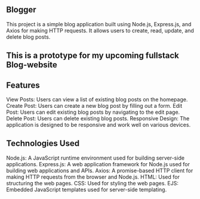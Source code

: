 ## Blogger

This project is a simple blog application built using Node.js, Express.js, and Axios for making HTTP requests. It allows users to create, read, update, and delete blog posts.

## This is a prototype for my upcoming fullstack Blog-website

## Features

View Posts: Users can view a list of existing blog posts on the homepage.
Create Post: Users can create a new blog post by filling out a form.
Edit Post: Users can edit existing blog posts by navigating to the edit page.
Delete Post: Users can delete existing blog posts.
Responsive Design: The application is designed to be responsive and work well on various devices.

## Technologies Used

Node.js: A JavaScript runtime environment used for building server-side applications.
Express.js: A web application framework for Node.js used for building web applications and APIs.
Axios: A promise-based HTTP client for making HTTP requests from the browser and Node.js.
HTML: Used for structuring the web pages.
CSS: Used for styling the web pages.
EJS: Embedded JavaScript templates used for server-side templating.



